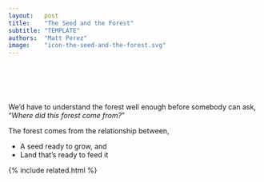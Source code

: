 ```yaml
---
layout:   post
title:    "The Seed and the Forest"
subtitle: "TEMPLATE"
authors:  "Matt Perez"
image:    "icon-the-seed-and-the-forest.svg"
---
```


<div style="display:none;">
 <p>Where did this forest come from?</p>
</div>

<h1>&nbsp;</h1>
 <p>We’d have to understand the forest well enough before somebody can ask, “<em>Where did this forest come from?</em>”</p>
 <p>The forest comes from  the relationship between,</p>
 <ul>
  <li>A seed ready to grow, and</li>
  <li>Land that’s ready to feed it</li>
 </ul>

{% include related.html %}
